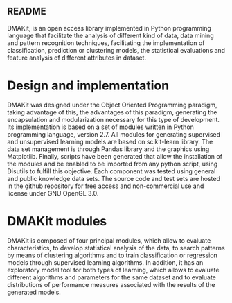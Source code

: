## README

DMAKit, is an open access library implemented in Python programming language that facilitate the analysis of different kind of data, data mining and pattern recognition techniques, facilitating the implementation of classification, prediction or clustering models, the statistical evaluations and feature analysis of different attributes in dataset.

# Design and implementation

DMAKit was designed under the Object Oriented Programming paradigm, taking advantage of this, the advantages of this paradigm, generating the encapsulation and modularization necessary for this type of development. Its implementation is based on a set of modules written in Python programming language, version 2.7. All modules for generating supervised and unsupervised learning models are based on  scikit-learn library. The data set management is through Pandas library and the graphics using Matplotlib. Finally, scripts have been generated that allow the installation of the modules and be enabled to be imported from any python script, using Disutils to fulfill this objective. Each component was tested using general and public knowledge data sets. The source code and test sets are hosted in the github repository for free access and non-commercial use and license under GNU OpenGL 3.0.

# DMAKit modules

DMAKit is composed of four principal modules, which allow to evaluate characteristics, to develop statistical analysis of the data, to search patterns by means of clustering algorithms and to train classification or regression models through supervised learning algorithms. In addition, it has an exploratory model tool for both types of learning, which allows to evaluate different algorithms and parameters for the same dataset and to evaluate distributions of performance measures associated with the results of the generated models.
